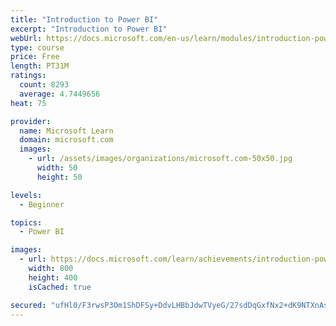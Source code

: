 ```yaml
---
title: "Introduction to Power BI"
excerpt: "Introduction to Power BI"
webUrl: https://docs.microsoft.com/en-us/learn/modules/introduction-power-bi/
type: course
price: Free
length: PT31M
ratings:
  count: 8293
  average: 4.7449656
heat: 75

provider:
  name: Microsoft Learn
  domain: microsoft.com
  images:
    - url: /assets/images/organizations/microsoft.com-50x50.jpg
      width: 50
      height: 50

levels:
  - Beginner

topics:
  - Power BI

images:
  - url: https://docs.microsoft.com/learn/achievements/introduction-power-bi-social.png
    width: 800
    height: 400
    isCached: true

secured: "ufHl0/F3rwsP3Om1ShDFSy+DdvLHBbJdwTVyeG/27sdDqGxfNx2+dK9NTXnAs5pg18tXLvMZRfa3PSRm/aDFwMfa0RKbcUSPijvFIn7oot5+v4vo6yzX5NxKV9jjU3EXko9aRVKPwouJEkKSbwtuPTNd2k4vq5ha0p47oKVlXZnZIwYgUYHPQqiG5P04lwII3slbiRqsHz9OulGoeWfadoqve+1eBFWdDWZ7yXDcsq2YKBbsPcE2RVPn+uc461jtKDfwhxp1QFLeQu4l/7zs/WpGBcglIVI5nHyN98GDoImYb5xiXKUk9fu+4tDa7/xldCAZu/QqgqXEsYUq9PrNiXueo/4fZZzbCKTmOLNOZNy1ogkgmVRCjAla5nUlAfVbr49UAkx1Q/XlqjaOKSDp/7yHX9fqf0VSwSbAJePQUHg=;174OHZUg17AkBL7PpAKbBg=="
---
```


